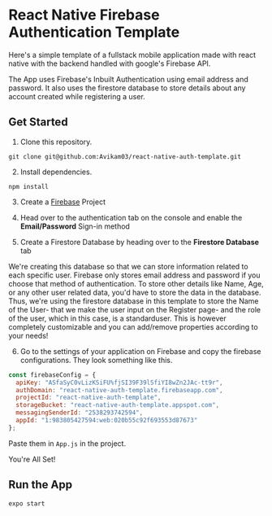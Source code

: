 # React Native Firebase Authentication Template

Here's a simple template of a fullstack mobile application made with react native with the backend handled with google's Firebase API.

The App uses Firebase's Inbuilt Authentication using email address and password. It also uses the firestore database to store details about any account created while registering a user.

## Get Started
1. Clone this repository.
```
git clone git@github.com:Avikam03/react-native-auth-template.git
```

2. Install dependencies.
```
npm install
```

3. Create a [Firebase](https://console.firebase.google.com/) Project 

4. Head over to the authentication tab on the console and enable the **Email/Password** Sign-in method

5. Create a Firestore Database by heading over to the **Firestore Database** tab

We're creating this database so that we can store information related to each specific user. Firebase only stores email address and password if you choose that method of authentication. To store other details like Name, Age, or any other user related data, you'd have to store the data in the database. Thus, we're using the firestore database in this template to store the Name of the User- that we make the user input on the Register page- and the role of the user, which in this case, is a standarduser. This is however completely customizable and you can add/remove properties according to your needs!

6. Go to the settings of your application on Firebase and copy the firebase configurations.
They look something like this.

```js
const firebaseConfig = {
  apiKey: "ASfaSyC0vLizKSiFU%fjSI39F39lSfiYI8wZn2JAc-tt9r",
  authDomain: "react-native-auth-template.firebaseapp.com",
  projectId: "react-native-auth-template",
  storageBucket: "react-native-auth-template.appspot.com",
  messagingSenderId: "2538293742594",
  appId: "1:983805427594:web:020b55c92f693553d87673"
};
```

Paste them in `App.js` in the project.

You're All Set!

## Run the App

```
expo start
```
